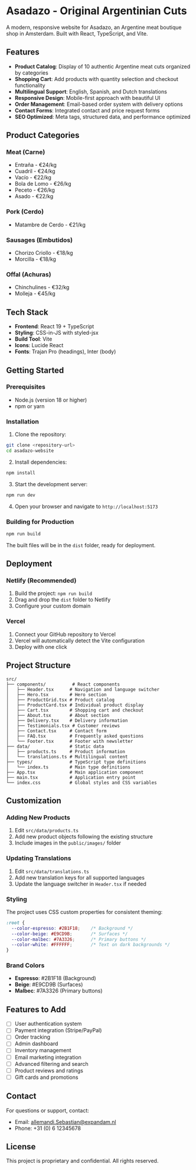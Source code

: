 # Asadazo - Original Argentinian Cuts

A modern, responsive website for Asadazo, an Argentine meat boutique shop in Amsterdam. Built with React, TypeScript, and Vite.

## Features

- **Product Catalog**: Display of 10 authentic Argentine meat cuts organized by categories
- **Shopping Cart**: Add products with quantity selection and checkout functionality
- **Multilingual Support**: English, Spanish, and Dutch translations
- **Responsive Design**: Mobile-first approach with beautiful UI
- **Order Management**: Email-based order system with delivery options
- **Contact Forms**: Integrated contact and price request forms
- **SEO Optimized**: Meta tags, structured data, and performance optimized

## Product Categories

### Meat (Carne)
- Entraña - €24/kg
- Cuadril - €24/kg
- Vacío - €22/kg
- Bola de Lomo - €26/kg
- Peceto - €26/kg
- Asado - €22/kg

### Pork (Cerdo)
- Matambre de Cerdo - €21/kg

### Sausages (Embutidos)
- Chorizo Criollo - €18/kg
- Morcilla - €18/kg

### Offal (Achuras)
- Chinchulines - €32/kg
- Molleja - €45/kg

## Tech Stack

- **Frontend**: React 19 + TypeScript
- **Styling**: CSS-in-JS with styled-jsx
- **Build Tool**: Vite
- **Icons**: Lucide React
- **Fonts**: Trajan Pro (headings), Inter (body)

## Getting Started

### Prerequisites

- Node.js (version 18 or higher)
- npm or yarn

### Installation

1. Clone the repository:
```bash
git clone <repository-url>
cd asadazo-website
```

2. Install dependencies:
```bash
npm install
```

3. Start the development server:
```bash
npm run dev
```

4. Open your browser and navigate to `http://localhost:5173`

### Building for Production

```bash
npm run build
```

The built files will be in the `dist` folder, ready for deployment.

## Deployment

### Netlify (Recommended)

1. Build the project: `npm run build`
2. Drag and drop the `dist` folder to Netlify
3. Configure your custom domain

### Vercel

1. Connect your GitHub repository to Vercel
2. Vercel will automatically detect the Vite configuration
3. Deploy with one click

## Project Structure

```
src/
├── components/          # React components
│   ├── Header.tsx      # Navigation and language switcher
│   ├── Hero.tsx        # Hero section
│   ├── ProductGrid.tsx # Product catalog
│   ├── ProductCard.tsx # Individual product display
│   ├── Cart.tsx        # Shopping cart and checkout
│   ├── About.tsx       # About section
│   ├── Delivery.tsx    # Delivery information
│   ├── Testimonials.tsx # Customer reviews
│   ├── Contact.tsx     # Contact form
│   ├── FAQ.tsx         # Frequently asked questions
│   └── Footer.tsx      # Footer with newsletter
├── data/               # Static data
│   ├── products.ts     # Product information
│   └── translations.ts # Multilingual content
├── types/              # TypeScript type definitions
│   └── index.ts        # Main type definitions
├── App.tsx             # Main application component
├── main.tsx            # Application entry point
└── index.css           # Global styles and CSS variables
```

## Customization

### Adding New Products

1. Edit `src/data/products.ts`
2. Add new product objects following the existing structure
3. Include images in the `public/images/` folder

### Updating Translations

1. Edit `src/data/translations.ts`
2. Add new translation keys for all supported languages
3. Update the language switcher in `Header.tsx` if needed

### Styling

The project uses CSS custom properties for consistent theming:

```css
:root {
  --color-espresso: #2B1F18;    /* Background */
  --color-beige: #E9CD9B;       /* Surfaces */
  --color-malbec: #7A3326;      /* Primary buttons */
  --color-white: #FFFFFF;       /* Text on dark backgrounds */
}
```

### Brand Colors

- **Espresso**: #2B1F18 (Background)
- **Beige**: #E9CD9B (Surfaces)
- **Malbec**: #7A3326 (Primary buttons)

## Features to Add

- [ ] User authentication system
- [ ] Payment integration (Stripe/PayPal)
- [ ] Order tracking
- [ ] Admin dashboard
- [ ] Inventory management
- [ ] Email marketing integration
- [ ] Advanced filtering and search
- [ ] Product reviews and ratings
- [ ] Gift cards and promotions

## Contact

For questions or support, contact:
- Email: allemandi.Sebastian@expandam.nl
- Phone: +31 (0) 6 12345678

## License

This project is proprietary and confidential. All rights reserved.
